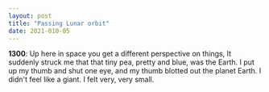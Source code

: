 ```yaml
---
layout: post
title: "Passing Lunar orbit"
date: 2021-010-05
---
```


**1300**: Up here in space you get a different perspective on things, It suddenly struck me that that tiny pea, pretty and blue, was the Earth. I put up my thumb and shut one eye, and my thumb blotted out the planet Earth. I didn't feel like a giant. I felt very, very small.
